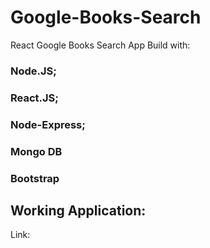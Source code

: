 # Google-Books-Search
React Google Books Search App
Build with:
### Node.JS;
### React.JS;
### Node-Express;
### Mongo DB
### Bootstrap

## Working Application:
Link: 
